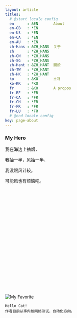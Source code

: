 ```yaml
---
layout: article
titles:
  # @start locale config
  en      : &EN       About
  en-GB   : *EN
  en-US   : *EN
  en-CA   : *EN
  en-AU   : *EN
  zh-Hans : &ZH_HANS  关于
  zh      : *ZH_HANS
  zh-CN   : *ZH_HANS
  zh-SG   : *ZH_HANS
  zh-Hant : &ZH_HANT  關於
  zh-TW   : *ZH_HANT
  zh-HK   : *ZH_HANT
  ko      : &KO       소개
  ko-KR   : *KO
  fr      : &KO       À propos
  fr-BE   : *FR
  fr-CA   : *FR
  fr-CH   : *FR
  fr-FR   : *FR
  fr-LU   : *FR
  # @end locale config
key: page-about
---
```


<div class="hero hero--dark" style='height: 500px; background-image: url("https://timgsa.baidu.com/timg?image&quality=80&size=b9999_10000&sec=1574313851207&di=04ec08d0706a2391159898b49af85b34&imgtype=jpg&src=http%3A%2F%2Fimg4.imgtn.bdimg.com%2Fit%2Fu%3D1701843919%2C2169470429%26fm%3D214%26gp%3D0.jpg");'>
  <div class="hero__content">
    <h3>My Hero</h3>
    <!--p style='font-size:12px'>I have cat addiction.</p-->
    <p>我在海边上抽烟，</p>
    <p>我抽一半，风抽一半，</p>
    <p>我没跟风计较，</p>
    <p>可能风也有烦恼吧。</p>
  </div>
</div>


![My Favorite](https://timgsa.baidu.com/timg?image&quality=80&size=b9999_10000&sec=1574313851207&di=04ec08d0706a2391159898b49af85b34&imgtype=jpg&src=http%3A%2F%2Fimg4.imgtn.bdimg.com%2Fit%2Fu%3D1701843919%2C2169470429%26fm%3D214%26gp%3D0.jpg)

```
Hello Cat!
作者目前从事内核网络测试，自动化方向。
```

